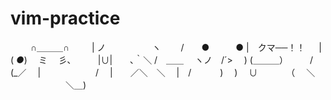 # vim-practice

　　 ∩＿＿＿∩
　　 | ノ　　　　　 ヽ
　　/　　●　　　● |　クマ──！！
　 |　　　　( _●_)　 ミ
　彡､　　　|∪|　　､｀＼
/　＿＿　 ヽノ　/´>　 )
(＿＿＿）　　　/　(_／
　|　　　　　　 /
　|　　／＼　＼
　|　/　　　 )　 )
　∪　　　 （　 ＼
　　　　　　 ＼＿) 

